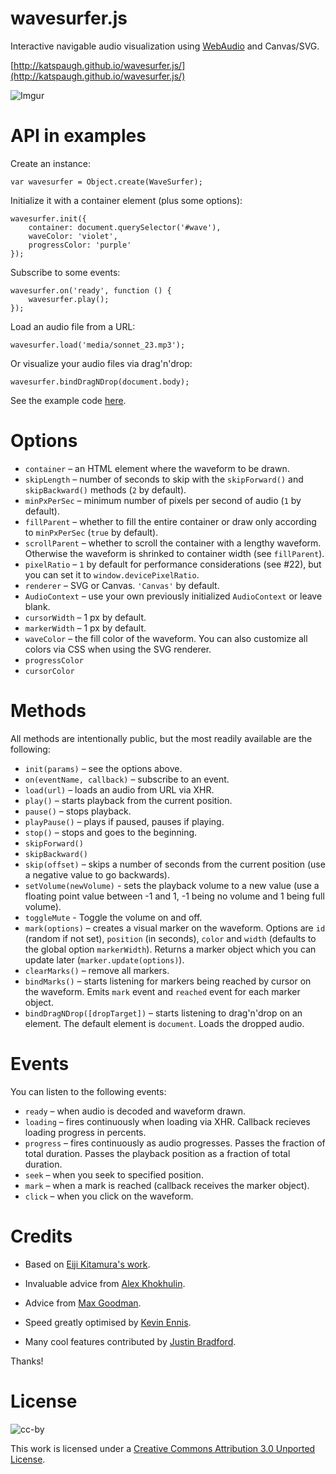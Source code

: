 wavesurfer.js
=============

Interactive navigable audio visualization using
[WebAudio](https://dvcs.w3.org/hg/audio/raw-file/tip/webaudio/specification.html) and Canvas/SVG.

[http://katspaugh.github.io/wavesurfer.js/](http://katspaugh.github.io/wavesurfer.js/)

![Imgur](http://i.imgur.com/dnH8q.png)

API in examples
===============

Create an instance:

    var wavesurfer = Object.create(WaveSurfer);

Initialize it with a container element (plus some options):

    wavesurfer.init({
        container: document.querySelector('#wave'),
        waveColor: 'violet',
        progressColor: 'purple'
    });

Subscribe to some events:

    wavesurfer.on('ready', function () {
        wavesurfer.play();
    });

Load an audio file from a URL:

    wavesurfer.load('media/sonnet_23.mp3');

Or visualize your audio files via drag'n'drop:

    wavesurfer.bindDragNDrop(document.body);

See the example code [here](https://github.com/katspaugh/wavesurfer.js/blob/master/example/main.js).

Options
=======

  * `container` – an HTML element where the waveform to be drawn.
  * `skipLength` – number of seconds to skip with the `skipForward()` and `skipBackward()` methods (`2` by default).
  * `minPxPerSec` – minimum number of pixels per second of audio (`1` by default).
  * `fillParent` – whether to fill the entire container or draw only according to `minPxPerSec` (`true` by default).
  * `scrollParent` – whether to scroll the container with a lengthy waveform. Otherwise the waveform is shrinked to container width (see `fillParent`).
  * `pixelRatio` – `1` by default for performance considerations (see #22), but you can set it to `window.devicePixelRatio`.
  * `renderer` – SVG or Canvas. `'Canvas'` by default.
  * `AudioContext` – use your own previously initialized `AudioContext` or leave blank.
  * `cursorWidth` – 1 px by default.
  * `markerWidth` – 1 px by default.
  * `waveColor` – the fill color of the waveform. You can also customize all colors via CSS when using the SVG renderer.
  * `progressColor`
  * `cursorColor`

Methods
=======

All methods are intentionally public, but the most readily available are the following:

 * `init(params)` – see the options above.
 * `on(eventName, callback)` – subscribe to an event.
 * `load(url)` – loads an audio from URL via XHR.
 * `play()` – starts playback from the current position.
 * `pause()` – stops playback.
 * `playPause()` – plays if paused, pauses if playing.
 * `stop()` – stops and goes to the beginning.
 * `skipForward()`
 * `skipBackward()`
 * `skip(offset)` – skips a number of seconds from the current position (use a negative value to go backwards).
 * `setVolume(newVolume)` - sets the playback volume to a new value (use a floating point value between -1 and 1, -1 being no volume and 1 being full volume).
 * `toggleMute` - Toggle the volume on and off.
 * `mark(options)` – creates a visual marker on the waveform. Options are `id` (random if not set), `position` (in seconds), `color` and `width` (defaults to the global option `markerWidth`). Returns a marker object which you can update later (`marker.update(options)`).
 * `clearMarks()` – remove all markers.
 * `bindMarks()` – starts listening for markers being reached by cursor on the waveform. Emits `mark` event and `reached` event for each marker object.
 * `bindDragNDrop([dropTarget])` – starts listening to drag'n'drop on an element. The default element is `document`. Loads the dropped audio.

Events
======

You can listen to the following events:

 * `ready` – when audio is decoded and waveform drawn.
 * `loading` – fires continuously when loading via XHR. Callback recieves loading progress in percents.
 * `progress` – fires continuously as audio progresses. Passes the fraction of total duration. Passes the playback position as a fraction of total duration.
 * `seek` – when you seek to specified position.
 * `mark` – when a mark is reached (callback receives the marker object).
 * `click` – when you click on the waveform.

Credits
=======

- Based on [Eiji Kitamura's work](https://github.com/agektmr/AudioStreamer).

- Invaluable advice from [Alex Khokhulin](https://github.com/xoxulin).

- Advice from [Max Goodman](https://github.com/chromakode).

- Speed greatly optimised by [Kevin Ennis](https://github.com/kevincennis).

- Many cool features contributed by [Justin Bradford](https://github.com/jabr).

Thanks!


License
=======

![cc-by](http://i.creativecommons.org/l/by/3.0/88x31.png)

This work is licensed under a [Creative Commons Attribution 3.0 Unported License](http://creativecommons.org/licenses/by/3.0/deed.en_US).
